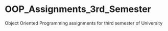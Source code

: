 # OOP_Assignments_3rd_Semester
Object Oriented Programming assignments for third semester of University
